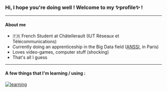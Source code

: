 ### Hi, I hope you're doing well ! Welcome to my ✨profile✨ !

---

#### About me
- 🇫🇷 French Student at Châtellerault (IUT Réseaux et Télécommunications)
- Currently doing an apprenticeship in the Big Data field ([ANSSI](https://cyber.gouv.fr/), in Paris)
- Loves video-games, computer stuff (shocking)
- That's all I guess

---

#### A few things that I'm learning  / using :

[![learning](https://skillicons.dev/icons?i=bash,powershell,py,rust,html,css,astro,tailwind,md,docker,elasticsearch,postgres,mysql,linux)](https://skillicons.dev)
